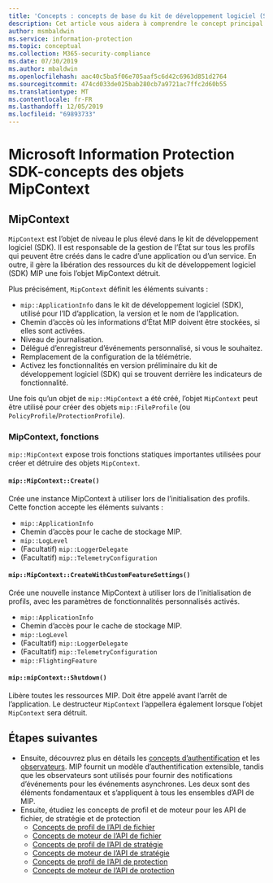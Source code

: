 ```yaml
---
title: 'Concepts : concepts de base du kit de développement logiciel (SDK) MIP-MipContext'
description: Cet article vous aidera à comprendre le concept principal du kit de développement logiciel (SDK), appelé MipContext, qui pilote l’initialisation de l’application.
author: msmbaldwin
ms.service: information-protection
ms.topic: conceptual
ms.collection: M365-security-compliance
ms.date: 07/30/2019
ms.author: mbaldwin
ms.openlocfilehash: aac40c5ba5f06e705aaf5c6d42c6963d851d2764
ms.sourcegitcommit: 474cd033de025bab280cb7a9721ac7ffc2d60b55
ms.translationtype: MT
ms.contentlocale: fr-FR
ms.lasthandoff: 12/05/2019
ms.locfileid: "69893733"
---
```

# <a name="microsoft-information-protection-sdk---mipcontext-object-concepts"></a>Microsoft Information Protection SDK-concepts des objets MipContext

## <a name="mipcontext"></a>MipContext

`MipContext` est l’objet de niveau le plus élevé dans le kit de développement logiciel (SDK). Il est responsable de la gestion de l’État sur tous les profils qui peuvent être créés dans le cadre d’une application ou d’un service. En outre, il gère la libération des ressources du kit de développement logiciel (SDK) MIP une fois l’objet MipContext détruit.

Plus précisément, `MipContext` définit les éléments suivants :

- `mip::ApplicationInfo` dans le kit de développement logiciel (SDK), utilisé pour l’ID d’application, la version et le nom de l’application.
- Chemin d’accès où les informations d’État MIP doivent être stockées, si elles sont activées.
- Niveau de journalisation.
- Délégué d’enregistreur d’événements personnalisé, si vous le souhaitez.
- Remplacement de la configuration de la télémétrie.
- Activez les fonctionnalités en version préliminaire du kit de développement logiciel (SDK) qui se trouvent derrière les indicateurs de fonctionnalité.

Une fois qu’un objet de `mip::MipContext` a été créé, l’objet `MipContext` peut être utilisé pour créer des objets `mip::FileProfile` (ou `PolicyProfile`/`ProtectionProfile`).

### <a name="mipcontext-functions"></a>MipContext, fonctions

`mip::MipContext` expose trois fonctions statiques importantes utilisées pour créer et détruire des objets `MipContext`.

#### `mip::MipContext::Create()`

Crée une instance MipContext à utiliser lors de l’initialisation des profils. Cette fonction accepte les éléments suivants :

- `mip::ApplicationInfo`
- Chemin d’accès pour le cache de stockage MIP.
- `mip::LogLevel`
- (Facultatif) `mip::LoggerDelegate`
- (Facultatif) `mip::TelemetryConfiguration`

#### `mip::MipContext::CreateWithCustomFeatureSettings()`

Crée une nouvelle instance MipContext à utiliser lors de l’initialisation de profils, avec les paramètres de fonctionnalités personnalisés activés.

- `mip::ApplicationInfo`
- Chemin d’accès pour le cache de stockage MIP.
- `mip::LogLevel`
- (Facultatif) `mip::LoggerDelegate`
- (Facultatif) `mip::TelemetryConfiguration`
- `mip::FlightingFeature`

#### `mip::mipContext::Shutdown()`

Libère toutes les ressources MIP. Doit être appelé avant l’arrêt de l’application. Le destructeur `MipContext` l’appellera également lorsque l’objet `MipContext` sera détruit.

## <a name="next-steps"></a>Étapes suivantes

- Ensuite, découvrez plus en détails les [concepts d’authentification](concept-authentication-cpp.md) et les [observateurs](concept-async-observers.md). MIP fournit un modèle d’authentification extensible, tandis que les observateurs sont utilisés pour fournir des notifications d’événements pour les événements asynchrones. Les deux sont des éléments fondamentaux et s’appliquent à tous les ensembles d’API de MIP.
- Ensuite, étudiez les concepts de profil et de moteur pour les API de fichier, de stratégie et de protection
  - [Concepts de profil de l’API de fichier](concept-profile-engine-file-profile-cpp.md)
  - [Concepts de moteur de l’API de fichier](concept-profile-engine-file-engine-cpp.md)
  - [Concepts de profil de l’API de stratégie](concept-profile-engine-file-profile-cpp.md)
  - [Concepts de moteur de l’API de stratégie](concept-profile-engine-file-engine-cpp.md)
  - [Concepts de profil de l’API de protection](concept-profile-engine-file-profile-cpp.md)
  - [Concepts de moteur de l’API de protection](concept-profile-engine-file-engine-cpp.md)
